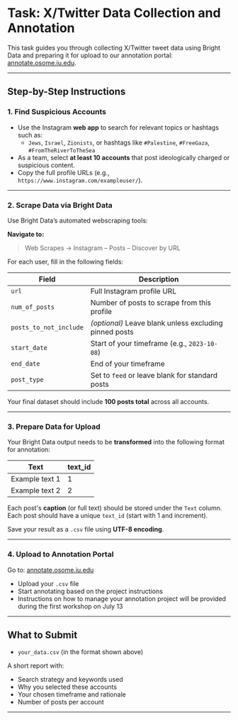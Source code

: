 # Task: X/Twitter Data Collection and Annotation

This task guides you through collecting X/Twitter tweet data using Bright Data and preparing it for upload to our annotation portal: [annotate.osome.iu.edu](https://annotate.osome.iu.edu).

---

## Step-by-Step Instructions

### 1. Find Suspicious Accounts

- Use the Instagram **web app** to search for relevant topics or hashtags such as:
  - `Jews`, `Israel`, `Zionists`, or hashtags like `#Palestine`, `#FreeGaza`, `#FromTheRiverToTheSea`
- As a team, select **at least 10 accounts** that post ideologically charged or suspicious content.
- Copy the full profile URLs (e.g., `https://www.instagram.com/exampleuser/`).

---

### 2. Scrape Data via Bright Data

Use Bright Data’s automated webscraping tools:

**Navigate to:**
> Web Scrapes → Instagram – Posts – Discover by URL

For each user, fill in the following fields:

| Field                  | Description                                                  |
|------------------------|--------------------------------------------------------------|
| `url`                  | Full Instagram profile URL                                   |
| `num_of_posts`         | Number of posts to scrape from this profile                  |
| `posts_to_not_include` | *(optional)* Leave blank unless excluding pinned posts       |
| `start_date`           | Start of your timeframe (e.g., `2023-10-08`)                 |
| `end_date`             | End of your timeframe                                        |
| `post_type`            | Set to `feed` or leave blank for standard posts              |

Your final dataset should include **100 posts total** across all accounts.

---

### 3. Prepare Data for Upload

Your Bright Data output needs to be **transformed** into the following format for annotation:

| Text          | text_id |
|---------------|---------|
| Example text 1| 1       |
| Example text 2| 2       |

Each post's **caption** (or full text) should be stored under the `Text` column.  
Each post should have a unique `text_id` (start with 1 and increment).

Save your result as a `.csv` file using **UTF-8 encoding**.

---

### 4. Upload to Annotation Portal

Go to: [annotate.osome.iu.edu](https://annotate.osome.iu.edu)  
- Upload your `.csv` file
- Start annotating based on the project instructions
- Instructions on how to manage your annotation project will be provided during the first workshop on July 13

---

## What to Submit

-  `your_data.csv` (in the format shown above)


A short report with:
- Search strategy and keywords used
- Why you selected these accounts
- Your chosen timeframe and rationale
- Number of posts per account

---
